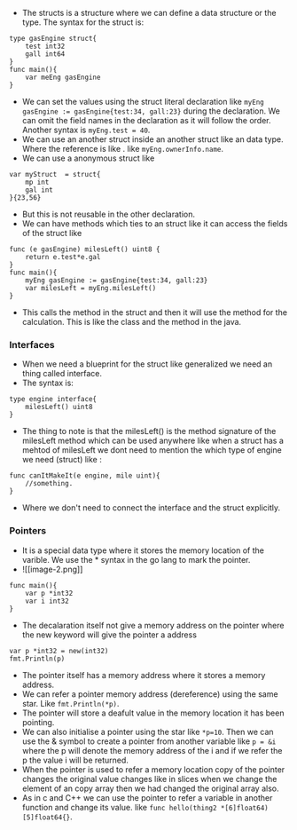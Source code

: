 * The structs is a structure where we can define a data structure or the type. The syntax for the struct is:
```
type gasEngine struct{
    test int32
    gall int64
}
func main(){
    var meEng gasEngine
}
```
* We can set the values using the struct literal declaration like `myEng gasEngine := gasEngine{test:34, gall:23}` during the declaration. We can omit the field names in the declaration as it will follow the order. Another syntax is `myEng.test = 40`.
* We can use an another struct inside an another struct like an data type. Where the reference is like \. like `myEng.ownerInfo.name`.
* We can use a anonymous struct like 
```
var myStruct  = struct{
    mp int
    gal int
}{23,56}
```
* But this is not reusable in the other declaration.
* We can have methods which ties to an struct like it can access the fields of the struct like 
```
func (e gasEngine) milesLeft() uint8 {
    return e.test*e.gal
}
func main(){
    myEng gasEngine := gasEngine{test:34, gall:23}
    var milesLeft = myEng.milesLeft()
}
```
* This calls the method in the struct and then it will use the method for the calculation. This is like the class and the method in the java.
### Interfaces
* When we need a blueprint for the struct like generalized we need an thing called interface.
* The syntax is: 
```
type engine interface{
    milesLeft() uint8
}
```
* The thing to note is that the milesLeft() is the method signature of the milesLeft method which can be used anywhere like when a struct has a mehtod of milesLeft we dont need to mention the which type of engine we need (struct) like :
```
func canItMakeIt(e engine, mile uint){
    //something.
}
```
* Where we don't need to connect the interface and the struct explicitly.
### Pointers
* It is a special data type where it stores the memory location of the varible. We use the * syntax in the go lang to mark the pointer.
* ![[image-2.png]]
```
func main(){
    var p *int32
    var i int32
}
```
* The decalaration itself not give a memory address on the pointer where the new keyword will give the pointer a address 
```
var p *int32 = new(int32)
fmt.Println(p)
```
* The pointer itself has a memory address where it stores a memory address.
* We can refer a pointer memory address (dereference) using the same star. Like `fmt.Println(*p)`.
* The pointer will store a deafult value in the memory location it has been pointing.
* We can also initialise a pointer using the star like `*p=10`. Then we can use the & symbol to create a pointer from another variable like `p = &i` where the p will denote the memory address of the i and if we refer the p the value i will be returned.
* When the pointer is used to refer a memory location copy of the pointer changes the original value changes like in slices when we change the element of an copy array then we had changed the original array also.
* As in c and C++ we can use the pointer to refer a variable in another function and change its value. like `func hello(thing2 *[6]float64) [5]float64{}`.

